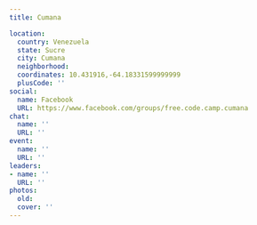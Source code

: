 ```yaml
---
title: Cumana

location:
  country: Venezuela
  state: Sucre
  city: Cumana
  neighborhood: 
  coordinates: 10.431916,-64.18331599999999
  plusCode: ''
social:
  name: Facebook
  URL: https://www.facebook.com/groups/free.code.camp.cumana
chat:
  name: ''
  URL: ''
event:
  name: ''
  URL: ''
leaders:
- name: ''
  URL: ''
photos:
  old: 
  cover: ''
---
```

